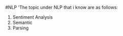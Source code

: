 #NLP
'The topic under NLP that i know are as follows:
  1. Sentiment Analysis
  2. Semantic
  3. Parsing
